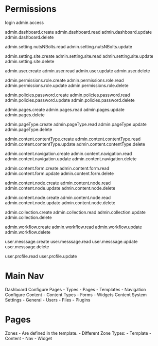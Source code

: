 Permissions
===========
login
admin.access

admin.dashboard.create
admin.dashboard.read
admin.dashboard.update
admin.dashboard.delete

admin.setting.nutsNBolts.read
admin.setting.nutsNBolts.update

admin.setting.site.create
admin.setting.site.read
admin.setting.site.update
admin.setting.site.delete

admin.user.create
admin.user.read
admin.user.update
admin.user.delete

admin.permissions.role.create
admin.permissions.role.read
admin.permissions.role.update
admin.permissions.role.delete

admin.policies.password.create
admin.policies.password.read
admin.policies.password.update
admin.policies.password.delete

admin.pages.create
admin.pages.read
admin.pages.update
admin.pages.delete

admin.pageType.create
admin.pageType.read
admin.pageType.update
admin.pageType.delete

admin.content.contentType.create
admin.content.contentType.read
admin.content.contentType.update
admin.content.contentType.delete

admin.content.navigation.create
admin.content.navigation.read
admin.content.navigation.update
admin.content.navigation.delete

admin.content.form.create
admin.content.form.read
admin.content.form.update
admin.content.form.delete

admin.content.node.create
admin.content.node.read
admin.content.node.update
admin.content.node.delete

admin.content.node.create
admin.content.node.read
admin.content.node.update
admin.content.node.delete

admin.collection.create
admin.collection.read
admin.collection.update
admin.collection.delete

admin.workflow.create
admin.workflow.read
admin.workflow.update
admin.workflow.delete

user.messsage.create
user.messsage.read
user.messsage.update
user.messsage.delete

user.profile.read
user.profile.update









Main Nav
========
Dashboard
Configure Pages
	- Types
	- Pages
	- Templates
	- Navigation
Configure Content
	- Content Types
	- Forms
	- Widgets
Content
	<dynamic>
System Settings
	- General
	- Users
	- Files
	- Plugins



Pages
=====


Zones
	- Are defined in the template.
	- Different Zone Types:
		- Template
		- Content
		- Nav
		- Widget







